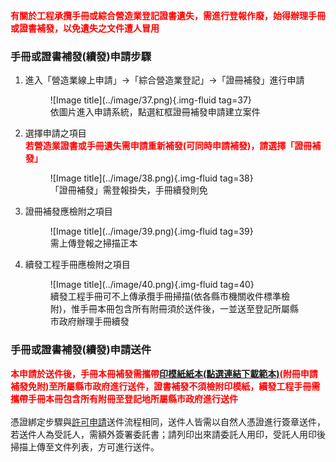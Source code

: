 

<span style="color:red; font-weight:bold;">有關於工程承攬手冊或綜合營造業登記證書遺失，需進行登報作廢，始得辦理手冊或證書補發，以免遺失之文件遭人冒用</span><br>

### 手冊或證書補發(續發)申請步驟

1. 進入「營造業線上申請」→「綜合營造業登記」→「證冊補發」進行申請
    <figure markdown="span">
    ![Image title](../image/37.png){.img-fluid tag=37}
    <figcaption>依圖片進入申請系統，點選紅框證冊補發申請建立案件</figcaption>
    </figure>

2. 選擇申請之項目<br>
<span style="color:red; font-weight:bold;">若營造業證書或手冊遺失需申請重新補發(可同時申請補發)，請選擇「證冊補發」</span><br>
    <figure markdown="span">
    ![Image title](../image/38.png){.img-fluid tag=38}
    <figcaption>「證冊補發」需登報掛失，手冊續發則免</figcaption>
    </figure>

3. 證冊補發應檢附之項目
    <figure markdown="span">
    ![Image title](../image/39.png){.img-fluid tag=39}
    <figcaption>需上傳登報之掃描正本</figcaption>
    </figure>

4. 續發工程手冊應檢附之項目
    <figure markdown="span">
    ![Image title](../image/40.png){.img-fluid tag=40}
    <figcaption>續發工程手冊可不上傳承攬手冊掃描(依各縣市機關收件標準檢附)，惟手冊本冊包含所有附冊須於送件後，一並送至登記所屬縣市政府辦理手冊續發</figcaption>
    </figure>

### 手冊或證書補發(續發)申請送件
<span style="color:red; font-weight:bold;">本申請於送件後，手冊本冊補發需攜帶[印模紙紙本(點選連結下載範本)](https://www.treca.org.tw/treca-journal/2015-07-31-07-57-30.html)(附冊申請補發免附)至所屬縣市政府進行送件，證書補發不須檢附印模紙，續發工程手冊需攜帶手冊本冊包含所有附冊至登記地所屬縣市政府進行送件</span><br><br>
憑證綁定步驟與[許可申請](Contractors_Registration.md)送件流程相同，送件人皆需以自然人憑證進行簽章送件，若送件人為受託人，需額外簽署委託書；請列印出來請委託人用印，受託人用印後掃描上傳至文件列表，方可進行送件。<br>
<br>
